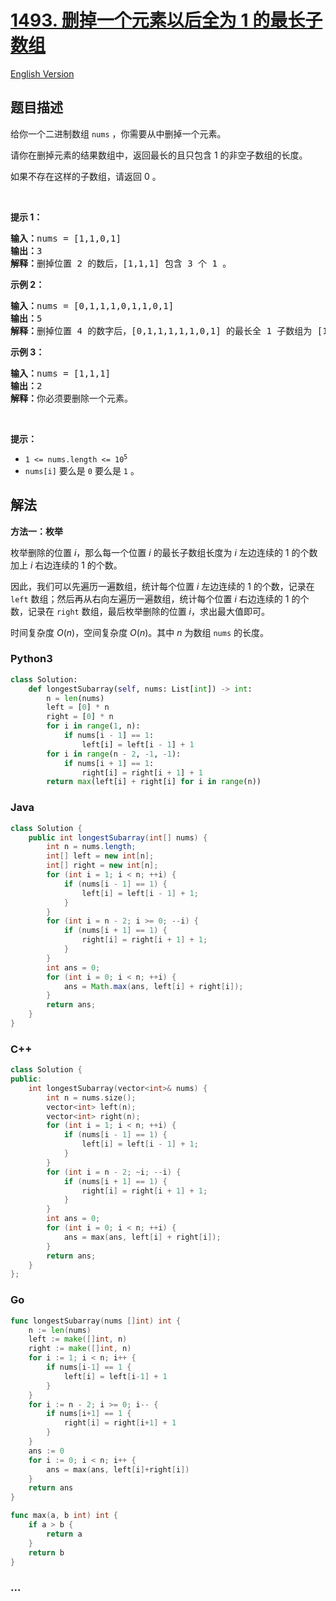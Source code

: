 # [1493. 删掉一个元素以后全为 1 的最长子数组](https://leetcode.cn/problems/longest-subarray-of-1s-after-deleting-one-element)

[English Version](/solution/1400-1499/1493.Longest%20Subarray%20of%201%27s%20After%20Deleting%20One%20Element/README_EN.md)

## 题目描述

<!-- 这里写题目描述 -->

<p>给你一个二进制数组&nbsp;<code>nums</code>&nbsp;，你需要从中删掉一个元素。</p>

<p>请你在删掉元素的结果数组中，返回最长的且只包含 1 的非空子数组的长度。</p>

<p>如果不存在这样的子数组，请返回 0 。</p>

<p>&nbsp;</p>

<p><strong>提示 1：</strong></p>

<pre>
<strong>输入：</strong>nums = [1,1,0,1]
<strong>输出：</strong>3
<strong>解释：</strong>删掉位置 2 的数后，[1,1,1] 包含 3 个 1 。</pre>

<p><strong>示例 2：</strong></p>

<pre>
<strong>输入：</strong>nums = [0,1,1,1,0,1,1,0,1]
<strong>输出：</strong>5
<strong>解释：</strong>删掉位置 4 的数字后，[0,1,1,1,1,1,0,1] 的最长全 1 子数组为 [1,1,1,1,1] 。</pre>

<p><strong>示例 3：</strong></p>

<pre>
<strong>输入：</strong>nums = [1,1,1]
<strong>输出：</strong>2
<strong>解释：</strong>你必须要删除一个元素。</pre>

<p>&nbsp;</p>

<p><strong>提示：</strong></p>

<ul>
	<li><code>1 &lt;= nums.length &lt;= 10<sup>5</sup></code></li>
	<li><code>nums[i]</code>&nbsp;要么是&nbsp;<code>0</code>&nbsp;要么是&nbsp;<code>1</code> 。</li>
</ul>

## 解法

<!-- 这里可写通用的实现逻辑 -->

**方法一：枚举**

枚举删除的位置 $i$，那么每一个位置 $i$ 的最长子数组长度为 $i$ 左边连续的 $1$ 的个数加上 $i$ 右边连续的 $1$ 的个数。

因此，我们可以先遍历一遍数组，统计每个位置 $i$ 左边连续的 $1$ 的个数，记录在 `left` 数组；然后再从右向左遍历一遍数组，统计每个位置 $i$ 右边连续的 $1$ 的个数，记录在 `right` 数组，最后枚举删除的位置 $i$，求出最大值即可。

时间复杂度 $O(n)$，空间复杂度 $O(n)$。其中 $n$ 为数组 `nums` 的长度。

<!-- tabs:start -->

### **Python3**

<!-- 这里可写当前语言的特殊实现逻辑 -->

```python
class Solution:
    def longestSubarray(self, nums: List[int]) -> int:
        n = len(nums)
        left = [0] * n
        right = [0] * n
        for i in range(1, n):
            if nums[i - 1] == 1:
                left[i] = left[i - 1] + 1
        for i in range(n - 2, -1, -1):
            if nums[i + 1] == 1:
                right[i] = right[i + 1] + 1
        return max(left[i] + right[i] for i in range(n))
```

### **Java**

<!-- 这里可写当前语言的特殊实现逻辑 -->

```java
class Solution {
    public int longestSubarray(int[] nums) {
        int n = nums.length;
        int[] left = new int[n];
        int[] right = new int[n];
        for (int i = 1; i < n; ++i) {
            if (nums[i - 1] == 1) {
                left[i] = left[i - 1] + 1;
            }
        }
        for (int i = n - 2; i >= 0; --i) {
            if (nums[i + 1] == 1) {
                right[i] = right[i + 1] + 1;
            }
        }
        int ans = 0;
        for (int i = 0; i < n; ++i) {
            ans = Math.max(ans, left[i] + right[i]);
        }
        return ans;
    }
}
```

### **C++**

```cpp
class Solution {
public:
    int longestSubarray(vector<int>& nums) {
        int n = nums.size();
        vector<int> left(n);
        vector<int> right(n);
        for (int i = 1; i < n; ++i) {
            if (nums[i - 1] == 1) {
                left[i] = left[i - 1] + 1;
            }
        }
        for (int i = n - 2; ~i; --i) {
            if (nums[i + 1] == 1) {
                right[i] = right[i + 1] + 1;
            }
        }
        int ans = 0;
        for (int i = 0; i < n; ++i) {
            ans = max(ans, left[i] + right[i]);
        }
        return ans;
    }
};
```

### **Go**

```go
func longestSubarray(nums []int) int {
	n := len(nums)
	left := make([]int, n)
	right := make([]int, n)
	for i := 1; i < n; i++ {
		if nums[i-1] == 1 {
			left[i] = left[i-1] + 1
		}
	}
	for i := n - 2; i >= 0; i-- {
		if nums[i+1] == 1 {
			right[i] = right[i+1] + 1
		}
	}
	ans := 0
	for i := 0; i < n; i++ {
		ans = max(ans, left[i]+right[i])
	}
	return ans
}

func max(a, b int) int {
	if a > b {
		return a
	}
	return b
}
```

### **...**

```

```

<!-- tabs:end -->
